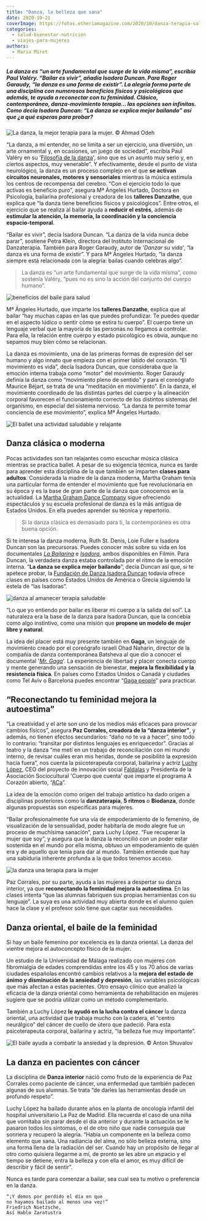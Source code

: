 ```yaml
---
title: "Danza, la belleza que sana"
date: 2020-10-21
coverImage: https://fotos.etheriamagazine.com/2020/10/danza-terapia-salud.jpg
categories: 
  - salud-bienestar-nutricion
  - viajes-para-mujeres
authors: 
  - Maria Miret
---
```


##### La danza es “un arte fundamental que surge de la vida misma”, escribía Paul Valéry. “Bailar es vivir”, añadía Isadora Duncan. Para Roger Garaudy, “la danza es una forma de existir”. La alegría forma parte de una disciplina con numerosos beneficios físicos y psicológicos que además, te ayuda a reconectar con tu feminidad. Clásico, contemporáneo, danza-movimiento terapia… las opciones son infinitas. Como decía Isadora Duncan: “La danza se explica mejor bailando” así que ¿a qué esperas para probar?

![](https://fotos.etheriamagazine.com/2020/10/danza-terapia-salud.jpg "La danza, la mejor terapia para la mujer. © Ahmad Odeh")

“La danza, a mi entender, no se limita a ser un ejercicio, una diversión, un arte 
ornamental y, en ocasiones, un juego de sociedad”, escribía Paul Valéry en su 
'[Filosofía de la 
danza](https://www.casadellibro.com/libro-filosofia-de-la-danza/9788497169882/4766046)', 
sino que es un asunto muy serio y, en ciertos aspectos, muy venerable”. Y efectivamente, 
desde el punto de vista neurológico, la danza es un proceso complejo en el que **se 
activan circuitos neuronales, motores y sensoriales** mientras la música estimula los 
centros de recompensa del cerebro. “Con el ejercicio todo lo que activas es beneficio 
puro”, asegura Mª Ángeles Hurtado, Doctora en Psicología, bailarina profesional y 
creadora de los **talleres Danzathe**, que explica que “la danza tiene beneficios 
físicos y psicológicos”. Entre otros, el ejercicio que se realiza al bailar ayuda a 
**reducir el estrés**, además de **estimular la atención, la memoria, la coordinación y 
la conciencia espacio-temporal**. 

“Bailar es vivir”, decía Isadora Duncan. “La danza de la vida nunca debe parar”, 
sostiene Petra Klein, directora del Instituto Internacional de Danzaterapia. También 
para Roger Garaudy, autor de '_Danzar su vida_', “la danza es una forma de existir”. Y 
para Mª Ángeles Hurtado, “la danza siempre está relacionada con la alegría: bailas 
cuando celebras algo”. 

> La danza es “un arte fundamental que surge de la vida misma”, como sostenía Valéry, 
> “pues no es sino la acción del conjunto del cuerpo humano”. 

![beneficios del baile para salud](https://fotos.etheriamagazine.com/2020/10/beneficios-bailar-salud.jpg "La danza es una forma de expresión del ser humano. © Leon Liu")

Mª Ángeles Hurtado, que imparte los **talleres Danzathe**, explica que al bailar “hay 
muchas capas en las que puedes profundizar. Te puedes quedar en el aspecto lúdico o 
sentir cómo se estira tu cuerpo”. El cuerpo tiene un lenguaje verbal que la mayoría de 
las personas no llegamos a controlar. Para ella, la relación entre cuerpo y estado 
psicológico es obvia, aunque no sepamos muy bien cómo se relacionan. 

La danza es movimiento, una de las primeras formas de expresión del ser humano y algo 
innato que empieza con el primer latido del corazón. “El movimiento es vida”, decía 
Isadora Duncan, que consideraba que la emoción interna trabaja como “motor” del 
movimiento. Roger Garaudy definía la danza como “movimiento pleno de sentido” y para el 
coreógrafo Maurice Béjart, se trata de una “meditación en movimiento”. En la danza, el 
movimiento coordinado de las distintas partes del cuerpo y la alineación corporal 
favorecen el funcionamiento correcto de los distintos sistemas del organismo, en 
especial del sistema nervioso. “La danza te permite tomar conciencia de ese movimiento”, 
explica Mª Ángeles Hurtado. 

![El ballet una actividad saludable y relajante](https://fotos.etheriamagazine.com/2020/10/ballet-danza-saludable.jpg "Nunca es tarde para aprender ballet. © Alexandre Dinaut")

## Danza clásica o moderna

Pocas actividades son tan relajantes como escuchar música clásica mientras se practica 
ballet. A pesar de su exigencia técnica, nunca es tarde para aprender esta disciplina de 
la que también se imparten **clases para adultos**. Considerada la madre de la danza 
moderna, Martha Graham tenía una particular forma de entender el movimiento que fue 
revolucionaria en su época y es la base de gran parte de la danza que conocemos en la 
actualidad. La [Martha Graham Dance Company](https://marthagraham.org/) sigue ofreciendo 
espectáculos y su escuela profesional de danza es la más antigua de Estados Unidos. En 
ella puedes aprender su técnica y repertorio. 

> Si la danza clásica es demasiado para ti, la contemporánea es otra buena opción. 

Si te interesa la danza moderna, Ruth St. Denis, Loie Fuller e Isadora Duncan son las 
precursoras. Puedes conocer más sobre su vida en los documentales [_La 
Bailarina_](https://www.filmin.es/pelicula/la-bailarina) e [_Isadora_](https://www.filmin.es/pelicula/isadora), 
ambos disponibles en Filmin. Para Duncan, la verdadera danza estaba controlada por el 
ritmo de la emoción interna. “**La danza se explica mejor bailando**”, decía Duncan así 
que, si te apetece probar, la [Fundación de Danza Isadora 
Duncan](https://isadoraduncan.org/) todavía ofrece clases en países como Estados Unidos 
de América o Grecia siguiendo la estela de “las Isadoras”. 

![danza al amanecer terapia saludable](https://fotos.etheriamagazine.com/2020/10/danza-al-amanecer-salud.jpg "Comienza el día, o acábalo, bailando. © Andrew Rice")

“Lo que yo entiendo por bailar es liberar mi cuerpo a la salida del sol”. La naturaleza 
era la base de la danza para Isadora Duncan, que la concebía como algo instintivo, como 
una misión que **propone un modelo de mujer libre y natural**. 

La idea del placer está muy presente también en **Gaga**, un lenguaje de movimiento 
creado por el coreógrafo israelí Ohad Naharin, director de la compañía de danza 
contemporánea Batsheva al que dio a conocer el documental '[_Mr. 
Gaga_](https://www.filmaffinity.com/es/film294303.html)'. La experiencia de libertad y 
placer conecta cuerpo y mente generando una sensación de bienestar, **mejora la 
flexibilidad y la resistencia física**. En países como Estados Unidos o Canadá y 
ciudades como Tel Aviv o Barcelona puedes encontrar “[Gaga 
people](https://marthagraham.org/)” para practicar. 

## “Reconectando tu feminidad mejora la autoestima”

“La creatividad y el arte son uno de los medios más eficaces para provocar cambios 
físicos”, asegura **Paz Corrales, creadora de la “danza interior”**, y además, no tienen 
efectos secundarios: “daño no te va a hacer”, sino todo lo contrario: “transitar por 
distintos lenguajes es enriquecedor”. Gracias al teatro y la danza “me metí en un 
trabajo de reconciliación con mi mundo interno, de revisar cuáles eran mis heridas, 
donde se posibilitó la expresión hacia fuera”, nos cuenta la psicoterapeuta corporal, 
bailarina y actriz [Luchy López](https://luchylopez.com/es/), CEO del proyecto de 
innovación social [Faldalas](https://luchylopez.com/es/faldalas/) y Presidenta de la 
Asociación Sociocultural 'Cuerpo que cuenta' que imparte el programa A Corazón abierto, 
“[ACa](https://luchylopez.com/es/programaacorazonabierto/)”. 

La idea de la emoción como origen del trabajo artístico ha dado origen a disciplinas 
posteriores como la **danzaterapia**, **5 ritmos** o **Biodanza**, donde algunas 
propuestas son específicas para mujeres. 

“Bailar profesionalmente fue una vía de empoderamiento de lo femenino, de visualización 
de la sensualidad, poder habitarla de modo alegre fue un proceso de muchísima sanación”, 
para Luchy López. “Fue recuperar la mujer que soy”, y asegura que la danza la reconcilió 
con un poder estar sostenida en el mundo por ella misma, obtuvo un empoderamiento de 
quién era y de aquello que tenía para dar al mundo. También entiende que hay una 
sabiduría inherente profunda a la que todos tenemos acceso. 

![la danza una terapia para la mujer](https://fotos.etheriamagazine.com/2020/10/danza-bienestar-salud.jpg "La danza como terapia. © Ketan Rajput")

Paz Corrales, por su parte, ayuda a las mujeres a despertar su danza interior, ya que 
**reconectando la feminidad mejora la autoestima**. En las clases intenta “que las 
alumnas fabriquen sus propias herramientas con su lenguaje”. La suya es una actividad 
muy abierta donde es el alumno quien hace la clase y el profesor solo tiene que captar 
sus necesidades. 

## Danza oriental, el baile de la feminidad

Si hay un baile femenino por excelencia es la danza oriental. La danza del vientre 
mejora el autoconcepto físico de la mujer. 

Un estudio de la Universidad de Málaga realizado con mujeres con fibromialgia de edades 
comprendidas entre los 45 y los 70 años de varias ciudades españolas encontró cambios 
relativos a la **mejora del estado de ánimo y disminución de la ansiedad y depresión**, 
las variables psicológicas que más afectan a estas pacientes. Otro ensayo clínico que 
analizó la eficacia de la danza oriental como herramienta de rehabilitación en mujeres 
sugiere que se podría utilizar como un método complementario. 

También a Luchy López **le ayudó en la lucha contra el cáncer** la danza oriental, una 
actividad que trabaja mucho con la cadera, el “centro neurálgico” del cáncer de cuello 
de útero que padeció. Para esta psicoterapeuta corporal, bailarina y actriz, “la belleza 
fue muy importante”. 

![](https://fotos.etheriamagazine.com/2020/10/danza-oriental-terapia.jpg "El baile ayuda a combatir la ansiedad y la depresión. © Anton Shuvalov")

## La danza en pacientes con cáncer

La disciplina de **Danza interior** nació como fruto de la experiencia de Paz Corrales 
como paciente de cáncer, una enfermedad que también padecen algunas de sus alumnas. Se 
trata “de darles las herramientas desde un profundo respeto”. 

Luchy López ha bailado durante años en la planta de oncología infantil del hospital 
universitario La Paz de Madrid. Ella recuerda el caso de una niña que vomitaba sin parar 
desde el día anterior y durante la actuación se le pasaron todos los síntomas, o el de 
otro niño que nadie conseguía que sonriera y recuperó la alegría. “Había un componente 
en la belleza como elemento que sana. Una radiancia del alma, no sólo belleza externa, 
sino una forma llena de la radiación del ser. Cuando hay un propósito de llegar al otro 
como quisiera llegarme a mí, de pronto se les abre un espacio y el tiempo se detiene, 
entra la belleza y con ella el amor, es muy difícil de describir y fácil de sentir”. 

Nunca es tarde para comenzar a bailar, sea cual sea tu motivo o preferencia en la danza. 

```
“¡Y demos por perdido el día en que
no hayamos bailado al menos una vez!”
Friedrich Nietzsche,
Así Hablo Zaratustra
```
